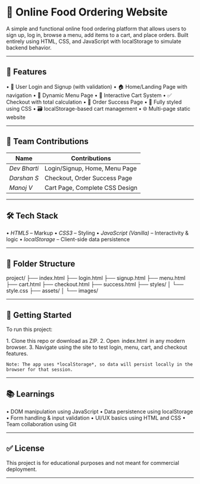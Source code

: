 # 🍔 Online Food Ordering Website

A simple and functional online food ordering platform that allows users to sign up, log in, browse a menu, add items to a cart, and place orders. Built entirely using HTML, CSS, and JavaScript with localStorage to simulate backend behavior.

---

## 📌 Features

•⁠  ⁠👤 User Login and Signup (with validation)
•⁠  ⁠🏠 Home/Landing Page with navigation
•⁠  ⁠📜 Dynamic Menu Page
•⁠  ⁠🛒 Interactive Cart System
•⁠  ⁠✅ Checkout with total calculation
•⁠  ⁠🎉 Order Success Page
•⁠  ⁠🎨 Fully styled using CSS
•⁠  ⁠🗃️ localStorage-based cart management
•⁠  ⁠🌐 Multi-page static website

---

## 👥 Team Contributions

| Name             | Contributions                                 |
|------------------|-----------------------------------------------|
| *Dev Bharti*   | Login/Signup, Home, Menu Page                 |
| *Darshan S*    | Checkout, Order Success Page                  |
| *Manoj V*      | Cart Page, Complete CSS Design                |

---

## 🛠️ Tech Stack

•⁠  ⁠*HTML5* – Markup
•⁠  ⁠*CSS3* – Styling
•⁠  ⁠*JavaScript (Vanilla)* – Interactivity & logic
•⁠  ⁠*localStorage* – Client-side data persistence

---

## 📁 Folder Structure
project/
├── index.html
├── login.html
├── signup.html
├── menu.html
├── cart.html
├── checkout.html
├── success.html
├── styles/
│ └── style.css
├── assets/
│ └── images/


---

## 🚀 Getting Started

To run this project:

1.⁠ ⁠Clone this repo or download as ZIP.
2.⁠ ⁠Open ⁠ index.html ⁠ in any modern browser.
3.⁠ ⁠Navigate using the site to test login, menu, cart, and checkout features.

	⁠Note: The app uses *localStorage*, so data will persist locally in the browser for that session.

---

## 📚 Learnings

•⁠  ⁠DOM manipulation using JavaScript
•⁠  ⁠Data persistence using localStorage
•⁠  ⁠Form handling & input validation
•⁠  ⁠UI/UX basics using HTML and CSS
•⁠  ⁠Team collaboration using Git

---

## ✅ License

This project is for educational purposes and not meant for commercial deployment.

---
